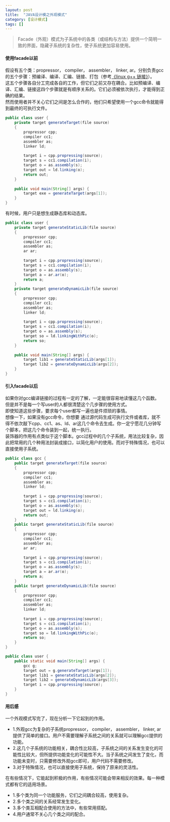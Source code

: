 ```yaml
---
layout: post
title:  "JAVA设计模之外观模式"
category: [设计模式]
tags: []
---
```


> Facade（外观）模式为子系统中的各类（或结构与方法）提供一个简明一致的界面，隐藏子系统的复杂性，使子系统更加容易使用。

#### 使用facade以前  

假设有五个类：propressor， compiler， assembler， linker, ar。分别负责gcc的五个步骤：预编译、编译、汇编、链接、打包（参考[《linux g++ 链接》](http://windmissing.github.io/compile/2016-07/linux-g++-linking.html)）。    
这五个步骤各自分工完成各自的工作，但它们之前又存在耦合。比如预编译、编译、汇编、链接这四个步骤就是有顺序关系的。它们必须被依次执行，才能得到正确的结果。  
然而使用者并不关心它们之间是怎么合作的，他们只希望使用一个gcc命令就能得到最终的可执行文件。  

<!-- more -->

```java
public class user {
    private target generateTarget(file source)
    {
        propressor cpp;
        compiler cc1;
        assembler as;
        linker ld;
        
        target i = cpp.propressing(source);
        target s = cc1.compilation(i);
        target o = as.assembly(s);
        target out = ld.linking(o);
        return out;
    }
    
    public void main(String[] args) {
        target exe = generateTarget(args[1]);
    }
}
```

有时候，用户只是想生成静态库和动态库。

```java
public class user {
    private target generateStaticLib(file source)
    {
        propressor cpp;
        compiler cc1;
        assembler as;
        ar ar;
        
        target i = cpp.propressing(source);
        target s = cc1.compilation(i);
        target o = as.assembly(s);
        target a = ar.ar(o);
        return a;
    }
    private target generateDynamicLib(file source)
    {
        propressor cpp;
        compiler cc1;
        assembler as;
        linker ld;
        
        target i = cpp.propressing(source);
        target s = cc1.compilation(i);
        target o = as.assembly(s);
        target so = ld.linkingWithPic(o);
        return so;
    }
    
    public void main(String[] args) {
        target lib1 = generateStaticLib(args[1]);
        target lib2 = generateDynamicLib(args[2]);
    }
}
```

#### 引入facade以后

如果你对gcc编译链接的过程有一定的了解，一定能很容易地读懂这几个函数。  
但是并不是每一个写user的人都很清楚这个几步骤的使用方式。  
即使知道这些步骤，要求每个user都写一遍也是件烦琐的事情。  
想像一下，如果没有gcc命令，你想要 通过源代码生成可执行文件或者库，就不得不依次敲下cpp、cc1、as、ld、ar这几个命令去生成。你一定宁愿花几分钟写个脚本，把这几个命令装到一起，统一执行。  
装饰器的作用有点类似于这个脚本。gcc过程中的几个子系统，用法比较复杂，因此把常用的几个种用法封装成接口，以简化用户的使用。而对于特殊情况，也可以直接使用子系统。  

```java
public class gcc {
    public target generateTarget(file source)
    {
        propressor cpp;
        compiler cc1;
        assembler as;
        linker ld;
        
        target i = cpp.propressing(source);
        target s = cc1.compilation(i);
        target o = as.assembly(s);
        target out = ld.linking(o);
        return out;
    }
    public target generateStaticLib(file source)
    {
        propressor cpp;
        compiler cc1;
        assembler as;
        ar ar;
        
        target i = cpp.propressing(source);
        target s = cc1.compilation(i);
        target o = as.assembly(s);
        target a = ar.ar(o);
        return a;
    }
    public target generateDynamicLib(file source)
    {
        propressor cpp;
        compiler cc1;
        assembler as;
        linker ld;
        
        target i = cpp.propressing(source);
        target s = cc1.compilation(i);
        target o = as.assembly(s);
        target so = ld.linkingWithPic(o);
        return so;
    }
}

public class user {
    public static void main(String[] args) { 
        gcc g;
        target out = g.generateTarget(args[1]);
        target lib1 = generateStaticLib(args[2]);
        target lib2 = generateDynamicLib(args[3]);
        target i = cpp.propressing(source);
    }
}
```

#### 用后感

一个外观模式写完了，现在分析一下它起到的作用。  

 - 1.外观gcc为复杂的子系统propressor， compiler， assembler， linker, ar提供了简单的接口。用户不需要理解子系统之间的关系就可以理解gcc提供的功能。  
 - 2.这几个子系统的功能相关，耦合性比较高，子系统之间的关系发生变化的可能性比较大，但所提供功能变化的可能性不大。当子系统之间发生了变化，而功能未变时，只需要修改外观gcc即可，用户代码不需要修改。  
 - 3.对于特殊情况，也可以直接使用子系统，保持了原来的灵活性。  

在有些情况下，它能起到积极的作用，有些情况可能会带来相反的效果。每一种模式都有它的适用场景。  

 - 1.多个类为同一个功能服务，它们之间耦合较高，使用复杂。  
 - 2.多个类之间的关系经常发生变化。  
 - 3.多个类互相配合使用的方法中，有些常用搭配。  
 - 4.用户通常不关心几个类之间的配合。
